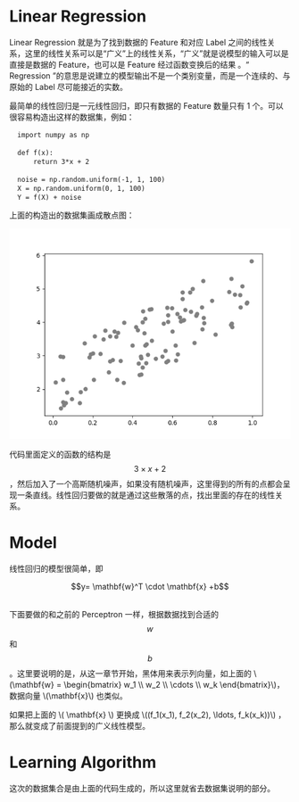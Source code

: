 # Linear Regression

Linear Regression 就是为了找到数据的 Feature 和对应 Label 之间的线性关系，这里的线性关系可以是“广义”上的线性关系，“广义”就是说模型的输入可以是直接是数据的 Feature，也可以是 Feature 经过函数变换后的结果
。“ Regression ”的意思是说建立的模型输出不是一个类别变量，而是一个连续的、与原始的 Label 尽可能接近的实数。

最简单的线性回归是一元线性回归，即只有数据的 Feature 数量只有 1 个。可以很容易构造出这样的数据集，例如：

      import numpy as np

      def f(x):
          return 3*x + 2

      noise = np.random.uniform(-1, 1, 100)
      X = np.random.uniform(0, 1, 100)
      Y = f(X) + noise

上面的构造出的数据集画成散点图：

![f3.0.png](assets/f3.0.png)

代码里面定义的函数的结构是 $$ 3 \times x + 2 $$，然后加入了一个高斯随机噪声，如果没有随机噪声，这里得到的所有的点都会呈现一条直线。线性回归要做的就是通过这些散落的点，找出里面的存在的线性关系。

# Model

线性回归的模型很简单，即

<center>$$y= \mathbf{w}^T \cdot \mathbf{x} +b$$</center><br/>

下面要做的和之前的 Perceptron 一样，根据数据找到合适的 $$w$$ 和 $$b$$。这里要说明的是，从这一章节开始，黑体用来表示列向量，如上面的 \\(\mathbf{w} = \begin{bmatrix} w_1 \\\ w_2 \\\ \cdots \\\ w_k \end{bmatrix}\\)，
数据向量 \\(\mathbf{x}\\) 也类似。

如果把上面的 \\( \mathbf{x} \\) 更换成 \\((f_1(x_1), f_2(x_2), \ldots, f_k(x_k))\\) ，那么就变成了前面提到的广义线性模型。

# Learning Algorithm
这次的数据集合是由上面的代码生成的，所以这里就省去数据集说明的部分。
